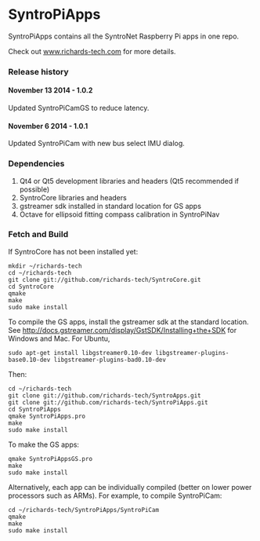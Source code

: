 # SyntroPiApps

SyntroPiApps contains all the SyntroNet Raspberry Pi apps in one repo.

Check out www.richards-tech.com for more details.

### Release history

#### November 13 2014 - 1.0.2

Updated SyntroPiCamGS to reduce latency.

#### November 6 2014 - 1.0.1

Updated SyntroPiCam with new bus select IMU dialog.

### Dependencies

1. Qt4 or Qt5 development libraries and headers (Qt5 recommended if possible)
2. SyntroCore libraries and headers 
3. gstreamer sdk installed in standard location for GS apps
4. Octave for ellipsoid fitting compass calibration in SyntroPiNav


### Fetch and Build

If SyntroCore has not been installed yet:

	mkdir ~/richards-tech
	cd ~/richards-tech
	git clone git://github.com/richards-tech/SyntroCore.git
	cd SyntroCore
	qmake
	make
	sudo make install

To compile the GS apps, install the gstreamer sdk at the standard location. See http://docs.gstreamer.com/display/GstSDK/Installing+the+SDK for Windows and Mac. For Ubuntu,

	sudo apt-get install libgstreamer0.10-dev libgstreamer-plugins-base0.10-dev libgstreamer-plugins-bad0.10-dev	

	
Then:

	cd ~/richards-tech
	git clone git://github.com/richards-tech/SyntroApps.git
	git clone git://github.com/richards-tech/SyntroPiApps.git
	cd SyntroPiApps
	qmake SyntroPiApps.pro
	make
	sudo make install

To make the GS apps:

	qmake SyntroPiAppsGS.pro
	make
	sudo make install


Alternatively, each app can be individually compiled (better on lower power processors such as ARMs). For example, to compile SyntroPiCam:

	cd ~/richards-tech/SyntroPiApps/SyntroPiCam
	qmake
	make
	sudo make install
	



